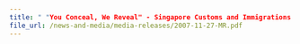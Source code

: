 ```yaml
---
title: " "You Conceal, We Reveal" - Singapore Customs and Immigrations & Checkpoints Authority Expose Another Smuggling Ruse "
file_url: /news-and-media/media-releases/2007-11-27-MR.pdf
---
```

